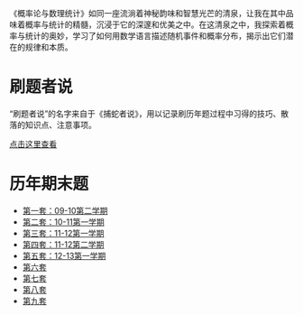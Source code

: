 《概率论与数理统计》如同一座流淌着神秘韵味和智慧光芒的清泉，让我在其中品味着概率与统计的精髓，沉浸于它的深邃和优美之中。在这清泉之中，我探索着概率与统计的奥妙，学习了如何用数学语言描述随机事件和概率分布，揭示出它们潜在的规律和本质。

# 刷题者说

“刷题者说”的名字来自于《捕蛇者说》，用以记录刷历年题过程中习得的技巧、散落的知识点、注意事项。

[点击这里查看](概率论/刷题者说.pdf)

# 历年期末题

- [第一套：09-10第二学期](概率论/一（完结）.pdf)
- [第二套：10-11第一学期](概率论/二（完结）.pdf)
- [第三套：11-12第一学期](概率论/三（完结）.pdf)
- [第四套：11-12第二学期](概率论/四（完结）.pdf)
- [第五套：12-13第一学期](概率论/五（完结）.pdf)
- [第六套](概率论/六.pdf)
- [第七套](概率论/七.pdf)
- [第八套](概率论/八（完结）.pdf)
- [第九套](概率论/九.pdf)
